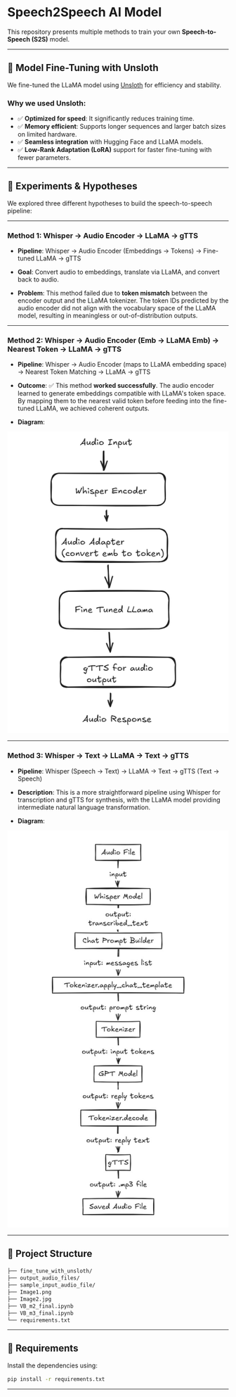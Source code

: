 
# Speech2Speech AI Model

This repository presents multiple methods to train your own **Speech-to-Speech (S2S)** model. 

---

## 🔧 Model Fine-Tuning with Unsloth

We fine-tuned the LLaMA model using [Unsloth](https://github.com/unslothai/unsloth) for efficiency and stability.

### Why we used Unsloth:

* ✅ **Optimized for speed**: It significantly reduces training time.
* ✅ **Memory efficient**: Supports longer sequences and larger batch sizes on limited hardware.
* ✅ **Seamless integration** with Hugging Face and LLaMA models.
* ✅ **Low-Rank Adaptation (LoRA)** support for faster fine-tuning with fewer parameters.

---

## 🧪 Experiments & Hypotheses

We explored three different hypotheses to build the speech-to-speech pipeline:

---

### **Method 1: Whisper → Audio Encoder → LLaMA → gTTS**

* **Pipeline**:
  Whisper → Audio Encoder (Embeddings → Tokens) → Fine-tuned LLaMA → gTTS

* **Goal**: Convert audio to embeddings, translate via LLaMA, and convert back to audio.

* **Problem**:
  This method failed due to **token mismatch** between the encoder output and the LLaMA tokenizer. The token IDs predicted by the audio encoder did not align with the vocabulary space of the LLaMA model, resulting in meaningless or out-of-distribution outputs.

---

### **Method 2: Whisper → Audio Encoder (Emb → LLaMA Emb) → Nearest Token → LLaMA → gTTS**

* **Pipeline**:
  Whisper → Audio Encoder (maps to LLaMA embedding space) → Nearest Token Matching → LLaMA → gTTS

* **Outcome**:
  ✅ This method **worked successfully**. The audio encoder learned to generate embeddings compatible with LLaMA's token space. By mapping them to the nearest valid token before feeding into the fine-tuned LLaMA, we achieved coherent outputs.

* **Diagram**:

![Method 2 Pipeline](Image1.png)



---

### **Method 3: Whisper → Text → LLaMA → Text → gTTS**

* **Pipeline**:
  Whisper (Speech → Text) → LLaMA → Text → gTTS (Text → Speech)

* **Description**:
  This is a more straightforward pipeline using Whisper for transcription and gTTS for synthesis, with the LLaMA model providing intermediate natural language transformation.

* **Diagram**:


![Method 2 Pipeline](Image2.jpg)

---
## 📂 Project Structure

```
├── fine_tune_with_unsloth/          
├── output_audio_files/         
├── sample_input_audio_file/               
├── Image1.png                 
├── Image2.jpg                
├── VB_m2_final.ipynb        
├── VB_m3_final.ipynb        
└── requirements.txt         
```

---

## 📌 Requirements

Install the dependencies using:

```bash
pip install -r requirements.txt
```

---

